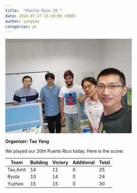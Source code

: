 ```yaml
---
title:  "Puerto Rico 20 "
date: 2019-07-27 13:30:00 +0800
author: yangtao
categories: pr
---
```

<a href="/images/pr_20190727.jpg">
<img src="/images/pr_20190727.jpg" width="400"/>
</a>

**Organizer: Tao Yang** 

We played our 20th Puerto Rico today. Here is the score: 

| Team                | Building | Victory | Additional | Total |
| --------------------| -------- | ------- | ---------- | ----- |
| Tao,Amit            | 14       | 11      | 0          | 25   |
| Ryuta               | 10       | 14      | 0          | 24   |
| Yuzhen              | 15       | 15      | 0          | 30   |
